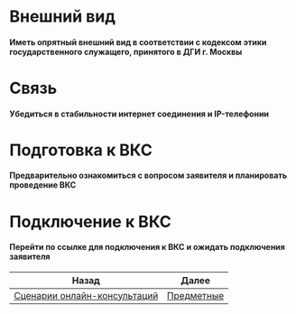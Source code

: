 # Внешний вид
#### Иметь опрятный внешний вид в соответствии с кодексом этики государственного служащего, принятого в ДГИ г. Москвы
# Связь
#### Убедиться в стабильности интернет соединения и IP-телефонии
# Подготовка к ВКС
#### Предварительно ознакомиться с вопросом заявителя и планировать проведение ВКС
# Подключение к ВКС
#### Перейти по ссылке для подключения к ВКС и ожидать подключения заявителя
| Назад                                                           | Далее                                  |
| --------------------------------------------------------------- | -------------------------------------- |
| [Сценарии онлайн-консультаций](/README.md) | [Предметные](/Предметные/Предметные.md) |
